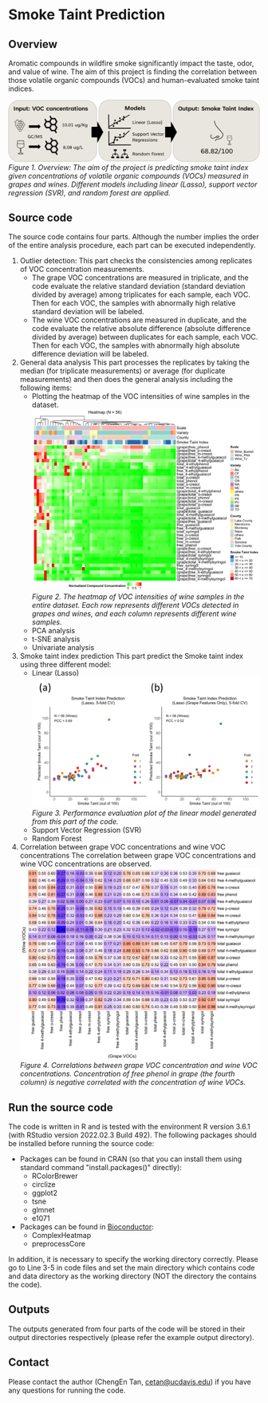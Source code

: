 # Smoke Taint Prediction
## Overview
Aromatic compounds in wildfire smoke significantly impact the taste, odor, and value of wine. The aim of this project is finding the correlation between those volatile organic compounds (VOCs) and human-evaluated smoke taint indices. 

![Figure 1. Overview: The aim of the project is predicting smoke taint index given concentrations of volatile organic compounds (VOCs) measured in grapes and wines. Different models including linear (Lasso), support vector regression (SVR), and random forest are applied.](https://github.com/IBPA/smoke_taint_prediction/blob/main/figure/figure1.svg)
*Figure 1. Overview: The aim of the project is predicting smoke taint index given concentrations of volatile organic compounds (VOCs) measured in grapes and wines. Different models including linear (Lasso), support vector regression (SVR), and random forest are applied.*
## Source code
The source code contains four parts. Although the number implies the order of the entire analysis procedure, each part can be executed independently.
 1. Outlier detection:
 This part checks the consistencies among replicates of VOC concentration measurements. 
     - The grape VOC concentrations are measured in triplicate, and the code evaluate the relative standard deviation (standard deviation divided by average) among triplicates for each sample, each VOC. Then for each VOC, the samples with abnormally high relative standard deviation will be labeled.
     -  The wine VOC concentrations are measured in duplicate, and the code evaluate the relative absolute difference (absolute difference divided by average) between duplicates for each sample, each VOC. Then for each VOC, the samples with abnormally high absolute difference deviation will be labeled.
 2. General data analysis
 This part processes the replicates by taking the median (for triplicate measurements) or average (for duplicate measurements) and then does the general analysis including the following items:
     - Plotting the heatmap of the VOC intensities of wine samples in the dataset.
     ![Figure 2. The heatmap of VOC intensities of wine samples in the entire dataset. Each row represents different VOCs detected in grapes and wines, and each column represents different wine samples.](https://github.com/IBPA/smoke_taint_prediction/blob/main/figure/figure2.svg)
     *Figure 2. The heatmap of VOC intensities of wine samples in the entire dataset. Each row represents different VOCs detected in grapes and wines, and each column represents different wine samples.*
     - PCA analysis
     - t-SNE analysis
     - Univariate analysis
 3. Smoke taint index prediction
 This part predict the Smoke taint index using three different model:
     - Linear (Lasso)
     ![Figure 3. Performance evaluation plot of the linear model generated from this part of the code.](https://github.com/IBPA/smoke_taint_prediction/blob/main/figure/figure3.svg)
     *Figure 3. Performance evaluation plot of the linear model generated from this part of the code.*
     - Support Vector Regression (SVR)
     - Random Forest
 4. Correlation between grape VOC concentrations and wine VOC concentrations
 The correlation between grape VOC concentrations and wine VOC concentrations are observed.
 ![Figure 4. Correlations between grape VOC concentration and wine VOC concentrations. Concentration of free phenol in grape (the fourth column) is negative correlated with the concentration of wine VOCs.](https://github.com/IBPA/smoke_taint_prediction/blob/main/figure/figure4.svg)
 *Figure 4. Correlations between grape VOC concentration and wine VOC concentrations. Concentration of free phenol in grape (the fourth column) is negative correlated with the concentration of wine VOCs.*

## Run the source code

The code is written in R and is tested with the environment R version 3.6.1 (with RStudio version 2022.02.3 Build 492).
The following packages should be installed before running the source code:
 - Packages can be found in CRAN (so that you can install them using standard command "install.packages()" directly):
     - RColorBrewer
     - circlize
     - ggplot2
     - tsne
     - glmnet
     - e1071
 - Packages can be found in [Bioconductor](https://bioconductor.org/news/bioc_3_9_release/):
    - ComplexHeatmap
    - preprocessCore

In addition, it is necessary to specify the working directory correctly. Please go to Line 3-5 in code files and set the main directory which contains code and data directory as the working directory (NOT the directory the contains the code).

## Outputs
The outputs generated from four parts of the code will be stored in their output directories respectively (please refer the example output directory).

## Contact
Please contact the author (ChengEn Tan, cetan@ucdavis.edu) if you have any questions for running the code.
